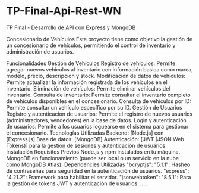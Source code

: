 # TP-Final-Api-Rest-WN
TP Final - Desarrollo de API con Express y MongoDB

Concesionario de Vehículos
Este proyecto tiene como objetivo la gestión de un concesionario de vehículos, permitiendo el control de inventario y administración de usuarios.

Funcionalidades
Gestión de Vehículos
Registro de vehículos: Permite agregar nuevos vehículos al inventario con información basica como marca, modelo, precio, descripcion y stock.
Modificación de datos de vehículos: Permite actualizar la información registrada de los vehículos en el inventario.
Eliminación de vehículos: Permite eliminar vehículos del inventario.
Consulta de inventario: Permite consultar el inventario completo de vehículos disponibles en el concesionario.
Consulta de vehículos por ID: Permite consultar un vehículo específico por su ID.
Gestión de Usuarios
Registro y autenticación de usuarios: Permite el registro de nuevos usuarios (administradores, vendedores) en la base de datos.
Login y autenticación de usuarios: Permite a los usuarios loguearse en el sistema para gestionar el concesionario.
Tecnologías Utilizadas
Backend: [Node.js] con [Express.js]
Base de datos: [MongoDB]
Autenticación: [JWT (JSON Web Tokens)] para la gestión de sesiones y autenticación de usuarios.
Instalación
Requisitos Previos
Node.js y npm instalados en tu máquina.
MongoDB en funcionamiento (puede ser local o un servicio en la nube como MongoDB Atlas).
Dependencies Utilizadas
"bcryptjs": "5.1.1": Hasheo de contraseñas para seguridad en la autenticación de usuarios.
"express": "4.21.2": Framework para habilitar el servidor.
"jsonwebtoken": "8.5.1": Para la gestión de tokens JWT y autenticación de usuarios.
.....
